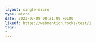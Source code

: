 ```yaml
---
layout: single-micro
type: micro
date: 2023-03-09 08:21:09 +0100
likeOf: https://webmention.rocks/test/1
tags:
- 
---
```


